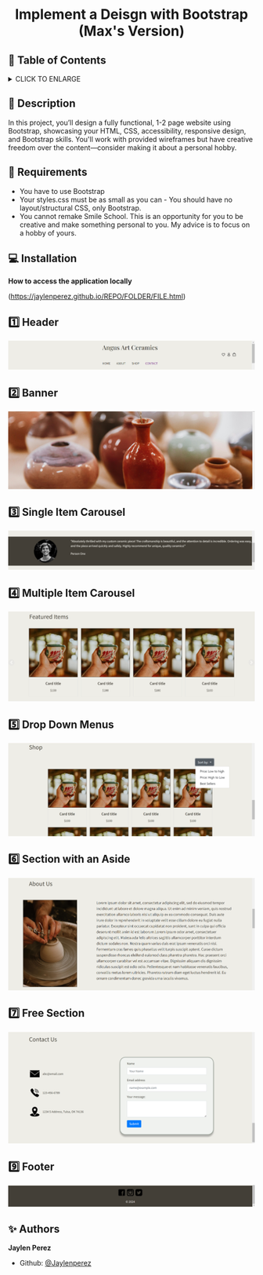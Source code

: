 # <p align="center">Implement a Deisgn with Bootstrap (Max's Version)</p>

## :bookmark: Table of Contents
<details>
        <summary>
        CLICK TO ENLARGE
        </summary>
        :memo: <a href="#description">Description</a>
        <br>
        :floppy_disk: <a href="#requirements">Requirements</a>
        <br>
        :computer: <a href="#installation">Installation</a>
        <br>
        :one: <a href="#header">Header</a>
        <br>
        :two: <a href="#banner">Banner</a>
        <br>
        :three: <a href="single-carousel">Single Item Carousel</a>
        <br>
        :four: <a href="multi-carousel">Multiple Item Carousel</a>
        <br>
        :five: <a href="drop-down">Drop Down Menus</a>
        <br>
        :six: <a href="aside">Section with an Aside</a>
        <br>
        :seven: <a href="free">Free Section</a>
        <br>
        :eight: <a href="footer">Footer</a>
        <br>
        :sparkles: <a href="#authors">Authors</a>
</details>

## :memo: <span id="description">Description</span>
In this project, you’ll design a fully functional, 1-2 page website using Bootstrap, showcasing your HTML, CSS, accessibility, responsive design, and Bootstrap skills. You'll work with provided wireframes but have creative freedom over the content—consider making it about a personal hobby.
## :floppy_disk: <span id="requirements">Requirements</span>

* You have to use Bootstrap
* Your styles.css must be as small as you can - You should have no layout/structural CSS, only Bootstrap.
* You cannot remake Smile School. This is an opportunity for you to be creative and make something personal to you. My advice is to focus on a hobby of yours.

## :computer: <span id="installation">Installation</span>
**How to access the application locally**

(https://jaylenperez.github.io/REPO/FOLDER/FILE.html)

## :one: <span id="header">Header</span>
![Header](/images/task1-header.png)

## :two: <span id="banner">Banner</span>
![Banner](/images/task2-banner.png)


## :three: <span id="single-carousel">Single Item Carousel</span>
![Single](/images/task3-singlecarousel.png)


## :four: <span id="multi-carousel">Multiple Item Carousel</span>
![multi](/images/task4-multicarousel.png)


## :five: <span id="drop-down">Drop Down Menus</span>
![Drop Down](/images/task5-dropdown.png)


## :six: <span id="aside">Section with an Aside</span>
![Aside](/images/task6-aside.png)


## :seven: <span id="free">Free Section</span>
![Free](/images/task7-free.png)


## :nine: <span id="footer">Footer</span>
![Footer](/images/task8-footer.png)


## :sparkles: <span id="authors">Authors</span>

**Jaylen Perez**
- Github: [@Jaylenperez](https://github.com/Jaylenperez)